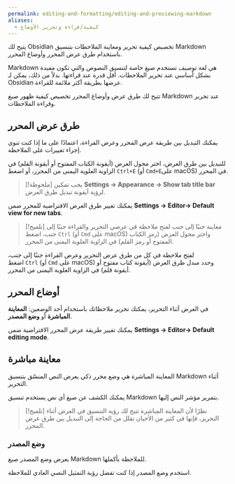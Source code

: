 ```yaml
---
permalink: editing-and-formatting/editing-and-previewing-markdown
aliases:
  - كيفية/قراءة وتحرير الأوضاع
---
```


يتيح لك Obsidian تخصيص كيفية تحرير ومعاينة الملاحظات بتنسيق Markdown باستخدام طرق عرض المحرر وأوضاع المحرر.

Markdown هي لغة توصيف تستخدم صيغ خاصة لتنسيق النصوص والتي تكون مفيدة بشكل أساسي عند تحرير الملاحظات. أقل قدرة عند قراءتها. بدلاً من ذلك، يمكن لـ Obsidian عرضها بطريقة أكثر ملائمة للقراءة.

تتيح لك طرق عرض وأوضاع المحرر تخصيص كيفية ظهور صيغ Markdown عند تحرير وقراءة الملاحظات.

## طرق عرض المحرر

يمكنك التبديل بين طريقة عرض المحرر وعرض القراءة، اعتمادًا على ما إذا كنت تنوي إجراء تغييرات على الملاحظة.

للتبديل بين طرق العرض، اختر محول العرض (أيقونة الكتاب المفتوح أو أيقونة القلم) في الزاوية العلوية اليمنى من المحرر، أو اضغط `Ctrl+E` (أو `Cmd+E`على macOS) في المحرر.

> [!ملحوظة]
> يجب تمكين **Settings → Appearance → Show tab title bar** لرؤية أيقونة تبديل طرق العرض.

يمكنك تغيير طرق العرض الافتراضية للمحرر ضمن **Settings → Editor→ Default view for new tabs**.

> [!تلميح] معاينة جنبًا إلى جنب
> لفتح ملاحظة في عرضي التحرير والقراءة جنبًا إلى جنب، اضغط `Ctrl` (أو `Cmd` على macOS) واختر محول العرض (رمز الكتاب المفتوح أو رمز القلم) في الزاوية العلوية اليمنى من المحرر.

لفتح ملاحظة في كل من طرق عرض التحرير وعرض القراءة جنبًا إلى جنب، اضغط `Ctrl` (أو `Cmd` على macOS) وحدد مبدل طرق العرض (أيقونة كتاب مفتوح أو أيقونة قلم) في الزاوية العلوية اليمنى من المحرر.

## أوضاع المحرر

في العرض أثناء التحرير، يمكنك تحرير ملاحظاتك باستخدام أحد الوضعين: **المعاينة المباشرة** أو **وضع المصدر**.

يمكنك تغيير طريقة عرض المحرر الافتراضية ضمن **Settings → Editor→ Default editing mode**.

## معاينة مباشرة

المعاينة المباشرة هي وضع محرر ذكي يعرض النص المنسّق بتنسيق Markdown أثناء التحرير.

يمكنك الكشف عن صيغ أي نص يستخدم تنسيق Markdown بتمرير مؤشر النص إليها.

> [!تلميح]
> نظرًا لأن المعاينة المباشرة تتيح لك رؤية التنسيق في العرض أثناء التحرير، فإنها في كثير من الأحيان تقلل من الحاجة إلى التبديل بين طرق عرض المحرر.

### وضع المصدر

يعرض وضع المصدر صيغ Markdown للملاحظة بأكملها.

استخدم وضع المصدر إذا كنت تفضل رؤية التمثيل النصي العادي للملاحظة.

